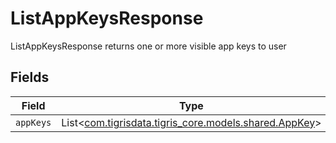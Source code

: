 # ListAppKeysResponse

ListAppKeysResponse returns one or more visible app keys to user


## Fields

| Field                                                                                  | Type                                                                                   | Required                                                                               | Description                                                                            |
| -------------------------------------------------------------------------------------- | -------------------------------------------------------------------------------------- | -------------------------------------------------------------------------------------- | -------------------------------------------------------------------------------------- |
| `appKeys`                                                                              | List<[com.tigrisdata.tigris_core.models.shared.AppKey](../../models/shared/AppKey.md)> | :heavy_minus_sign:                                                                     | N/A                                                                                    |